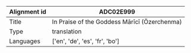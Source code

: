 |Alignment id | ADC02E999
| --- | --- 
|Title | In Praise of the Goddess Mārīcī (Özerchenma) 
|Type | translation
|Languages | ['en', 'de', 'es', 'fr', 'bo']